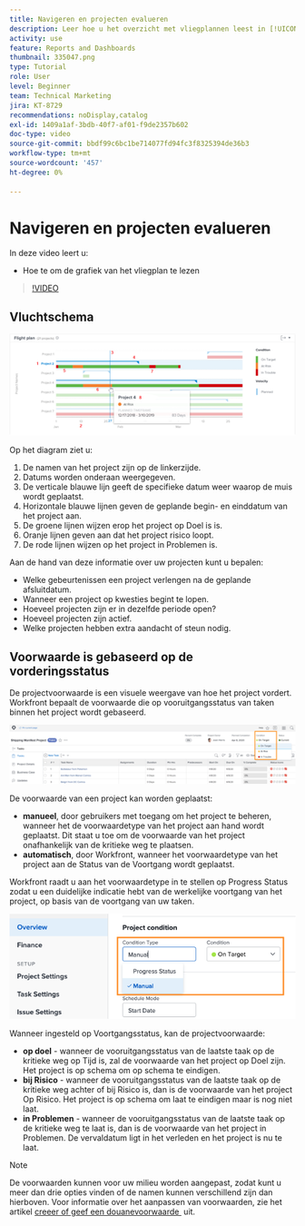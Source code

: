 ```yaml
---
title: Navigeren en projecten evalueren
description: Leer hoe u het overzicht met vliegplannen leest in [!UICONTROL Enhanced analytics] .
activity: use
feature: Reports and Dashboards
thumbnail: 335047.png
type: Tutorial
role: User
level: Beginner
team: Technical Marketing
jira: KT-8729
recommendations: noDisplay,catalog
exl-id: 1409a1af-3bdb-40f7-af01-f9de2357b602
doc-type: video
source-git-commit: bbdf99c6bc1be714077fd94fc3f8325394de36b3
workflow-type: tm+mt
source-wordcount: '457'
ht-degree: 0%

---
```


# Navigeren en projecten evalueren

In deze video leert u:

* Hoe te om de grafiek van het vliegplan te lezen

>[!VIDEO](https://video.tv.adobe.com/v/3439018/?quality=12&learn=on&enablevpops=1&captions=dut)

## Vluchtschema

![&#x200B; een beeld van een grafiek van het vliegplan met aantallen passende hieronder kogels &#x200B;](assets/section-2-1.png)

Op het diagram ziet u:

1. De namen van het project zijn op de linkerzijde.
1. Datums worden onderaan weergegeven.
1. De verticale blauwe lijn geeft de specifieke datum weer waarop de muis wordt geplaatst.
1. Horizontale blauwe lijnen geven de geplande begin- en einddatum van het project aan.
1. De groene lijnen wijzen erop het project op Doel is is.
1. Oranje lijnen geven aan dat het project risico loopt.
1. De rode lijnen wijzen op het project in Problemen is.

Aan de hand van deze informatie over uw projecten kunt u bepalen:

* Welke gebeurtenissen een project verlengen na de geplande afsluitdatum.
* Wanneer een project op kwesties begint te lopen.
* Hoeveel projecten zijn er in dezelfde periode open?
* Hoeveel projecten zijn actief.
* Welke projecten hebben extra aandacht of steun nodig.

## Voorwaarde is gebaseerd op de vorderingsstatus

De projectvoorwaarde is een visuele weergave van hoe het project vordert. Workfront bepaalt de voorwaarde die op vooruitgangsstatus van taken binnen het project wordt gebaseerd.

![&#x200B; een beeld van mogelijke vooruitgangsstatussen &#x200B;](assets/section-2-2.png)

De voorwaarde van een project kan worden geplaatst:

* **manueel**, door gebruikers met toegang om het project te beheren, wanneer het de voorwaardetype van het project aan hand wordt geplaatst. Dit staat u toe om de voorwaarde van het project onafhankelijk van de kritieke weg te plaatsen.
* **automatisch**, door Workfront, wanneer het voorwaardetype van het project aan de Status van de Voortgang wordt geplaatst.

Workfront raadt u aan het voorwaardetype in te stellen op Progress Status zodat u een duidelijke indicatie hebt van de werkelijke voortgang van het project, op basis van de voortgang van uw taken.

![&#x200B; een beeld van mogelijke vooruitgangsstatussen &#x200B;](assets/section-2-3.png)

Wanneer ingesteld op Voortgangsstatus, kan de projectvoorwaarde:

* **op doel** - wanneer de vooruitgangsstatus van de laatste taak op de kritieke weg op Tijd is, zal de voorwaarde van het project op Doel zijn. Het project is op schema om op schema te eindigen.
* **bij Risico** - wanneer de vooruitgangsstatus van de laatste taak op de kritieke weg achter of bij Risico is, dan is de voorwaarde van het project Op Risico. Het project is op schema om laat te eindigen maar is nog niet laat.
* **in Problemen** - wanneer de vooruitgangsstatus van de laatste taak op de kritieke weg te laat is, dan is de voorwaarde van het project in Problemen. De vervaldatum ligt in het verleden en het project is nu te laat.

>[!NOTE]
>
>De voorwaarden kunnen voor uw milieu worden aangepast, zodat kunt u meer dan drie opties vinden of de namen kunnen verschillend zijn dan hierboven. Voor informatie over het aanpassen van voorwaarden, zie het artikel [&#x200B; creeer of geef een douanevoorwaarde &#x200B;](https://experienceleague.adobe.com/docs/workfront/using/administration-and-setup/customize/custom-conditions/create-edit-custom-conditions.html?lang=nl-NL) uit.
